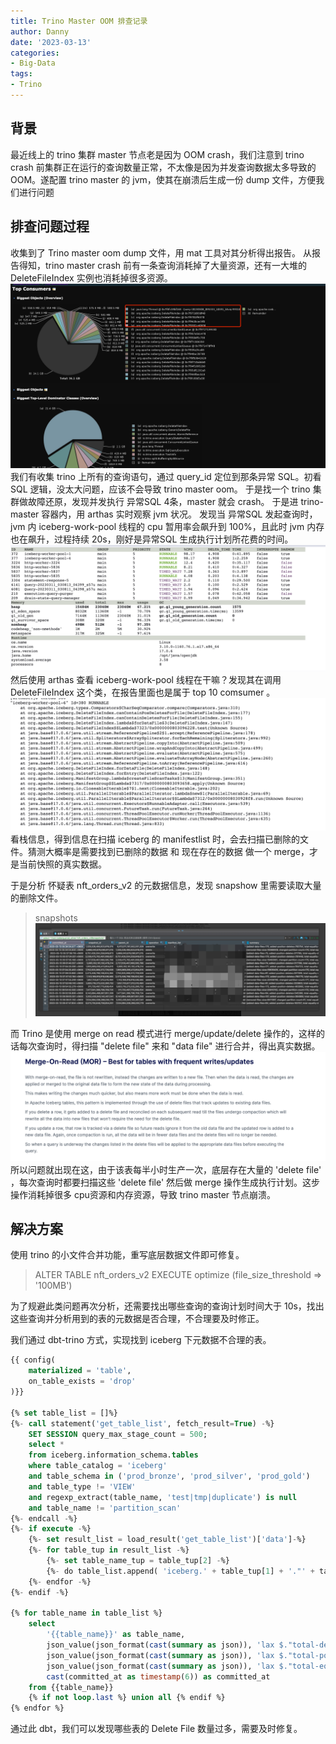 ```yaml
---
title: Trino Master OOM 排查记录
author: Danny
date: '2023-03-13'
categories:
- Big-Data
tags:
- Trino
---
```

## 背景
最近线上的 trino 集群 master 节点老是因为 OOM crash，我们注意到 trino crash 前集群正在运行的查询数量正常，不太像是因为并发查询数据太多导致的 OOM。遂配置 trino master 的 jvm，使其在崩溃后生成一份 dump 文件，方便我们进行问题
## 排查问题过程
收集到了 Trino master oom dump 文件，用 mat 工具对其分析得出报告。
从报告得知，trino master crash 前有一条查询消耗掉了大量资源，还有一大堆的 DeleteFileIndex 实例也消耗掉很多资源。
![image.png](./img/img.png)
我们有收集 trino 上所有的查询语句，通过 query_id 定位到那条异常 SQL。初看 SQL 逻辑，没太大问题，应该不会导致 trino master oom。
于是找一个 trino 集群做故障还原，发现并发执行 异常SQL 4条，master 就会 crash。
于是进 trino-master 容器内，用 arthas 实时观察 jvm 状况。
发现当 异常SQL 发起查询时，jvm 内 iceberg-work-pool 线程的 cpu 暂用率会飙升到 100%，且此时 jvm 内存也在飙升，过程持续 20s，刚好是异常SQL 生成执行计划所花费的时间。
![image.png](./img/img_1.png)
然后使用 arthas 查看 iceberg-work-pool 线程在干嘛？发现其在调用 DeleteFileIndex 这个类，在报告里面也是属于 top 10 comsumer 。
![image.png](./img/img_2.png)
看栈信息，得到信息在扫描 iceberg 的 manifestlist 时，会去扫描已删除的文件。猜测大概率是需要找到已删除的数据 和 现在存在的数据 做一个 merge，才是当前快照的真实数据。

于是分析 怀疑表 nft_orders_v2 的元数据信息，发现 snapshow 里需要读取大量的删除文件。
> snapshots
> ![image.png](./img/img_3.png)

而 Trino 是使用 merge on read 模式进行 merge/update/delete 操作的，这样的话每次查询时，得扫描 "delete file" 来和 "data file" 进行合并，得出真实数据。
![image.png](./img/img_4.png)
所以问题就出现在这，由于该表每半小时生产一次，底层存在大量的 'delete file' ，每次查询时都要扫描这些  'delete file' 然后做 merge 操作生成执行计划。这步操作消耗掉很多 cpu资源和内存资源，导致 trino master 节点崩溃。

## 解决方案
使用 trino 的小文件合并功能，重写底层数据文件即可修复。
> ALTER TABLE nft_orders_v2 EXECUTE optimize (file_size_threshold => '100MB')

为了规避此类问题再次分析，还需要找出哪些查询的查询计划时间大于 10s，找出这些查询并分析用到的表的元数据是否合理，不合理要及时修正。

我们通过 dbt-trino 方式，实现找到 iceberg 下元数据不合理的表。
```sql
{{ config(
    materialized = 'table',
    on_table_exists = 'drop'
)}}

{% set table_list = []%}
{%- call statement('get_table_list', fetch_result=True) -%}
    SET SESSION query_max_stage_count = 500;
    select *
    from iceberg.information_schema.tables
    where table_catalog = 'iceberg'
    and table_schema in ('prod_bronze', 'prod_silver', 'prod_gold')
    and table_type != 'VIEW'
    and regexp_extract(table_name, 'test|tmp|duplicate') is null
    and table_name != 'partition_scan'
{%- endcall -%}
{%- if execute -%}
    {%- set result_list = load_result('get_table_list')['data']-%}
    {%- for table_tup in result_list -%}
        {%- set table_name_tup = table_tup[2] -%}
        {%- do table_list.append( 'iceberg.' + table_tup[1] + '."' + table_name_tup + '$snapshots"')-%}
    {%- endfor -%}
{%- endif -%}

{% for table_name in table_list %}
    select
        '{{table_name}}' as table_name,
        json_value(json_format(cast(summary as json)), 'lax $."total-delete-files"') as "total-delete-files",
        json_value(json_format(cast(summary as json)), 'lax $."total-position-deletes"') as "total-position-deletes",
        json_value(json_format(cast(summary as json)), 'lax $."total-equality-deletes"') as "total-equality-deletes",
        cast(committed_at as timestamp(6)) as committed_at
    from {{table_name}}
    {% if not loop.last %} union all {% endif %}
{% endfor %}
```

通过此 dbt，我们可以发现哪些表的 Delete File 数量过多，需要及时修复。